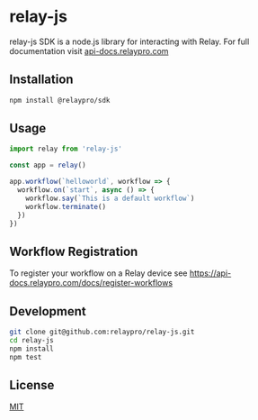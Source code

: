 # relay-js

relay-js SDK is a node.js library for interacting with Relay. For full documentation visit [api-docs.relaypro.com](https://api-docs.relaypro.com)

## Installation

```bash
npm install @relaypro/sdk 
```

## Usage

```javascript
import relay from 'relay-js'

const app = relay()

app.workflow(`helloworld`, workflow => {
  workflow.on(`start`, async () => {
    workflow.say(`This is a default workflow`)
    workflow.terminate()
  })
})
```

## Workflow Registration

To register your workflow on a Relay device see https://api-docs.relaypro.com/docs/register-workflows


## Development

```bash
git clone git@github.com:relaypro/relay-js.git
cd relay-js
npm install
npm test
```

## License
[MIT](https://choosealicense.com/licenses/mit/)
